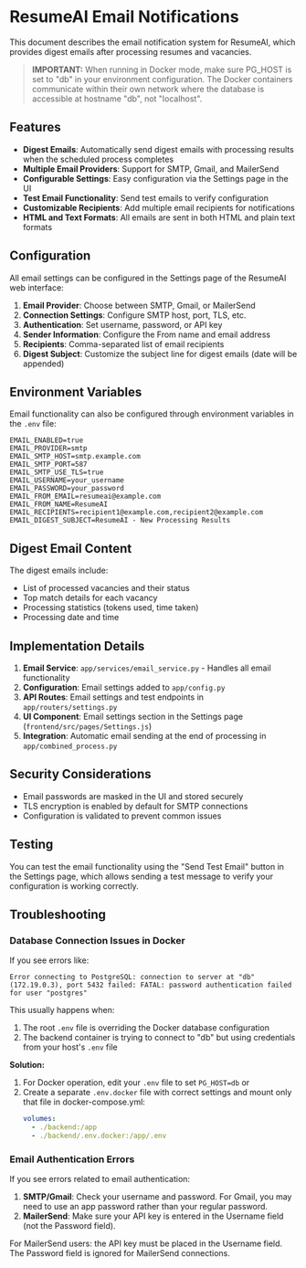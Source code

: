 # ResumeAI Email Notifications

This document describes the email notification system for ResumeAI, which provides digest emails after processing resumes and vacancies.

> **IMPORTANT:** When running in Docker mode, make sure PG_HOST is set to "db" in your environment configuration. The Docker containers communicate within their own network where the database is accessible at hostname "db", not "localhost".

## Features

- **Digest Emails**: Automatically send digest emails with processing results when the scheduled process completes
- **Multiple Email Providers**: Support for SMTP, Gmail, and MailerSend
- **Configurable Settings**: Easy configuration via the Settings page in the UI
- **Test Email Functionality**: Send test emails to verify configuration
- **Customizable Recipients**: Add multiple email recipients for notifications
- **HTML and Text Formats**: All emails are sent in both HTML and plain text formats

## Configuration

All email settings can be configured in the Settings page of the ResumeAI web interface:

1. **Email Provider**: Choose between SMTP, Gmail, or MailerSend
2. **Connection Settings**: Configure SMTP host, port, TLS, etc.
3. **Authentication**: Set username, password, or API key
4. **Sender Information**: Configure the From name and email address
5. **Recipients**: Comma-separated list of email recipients
6. **Digest Subject**: Customize the subject line for digest emails (date will be appended)

## Environment Variables

Email functionality can also be configured through environment variables in the `.env` file:

```
EMAIL_ENABLED=true
EMAIL_PROVIDER=smtp
EMAIL_SMTP_HOST=smtp.example.com
EMAIL_SMTP_PORT=587
EMAIL_SMTP_USE_TLS=true
EMAIL_USERNAME=your_username
EMAIL_PASSWORD=your_password
EMAIL_FROM_EMAIL=resumeai@example.com
EMAIL_FROM_NAME=ResumeAI
EMAIL_RECIPIENTS=recipient1@example.com,recipient2@example.com
EMAIL_DIGEST_SUBJECT=ResumeAI - New Processing Results
```

## Digest Email Content

The digest emails include:
- List of processed vacancies and their status
- Top match details for each vacancy
- Processing statistics (tokens used, time taken)
- Processing date and time

## Implementation Details

1. **Email Service**: `app/services/email_service.py` - Handles all email functionality
2. **Configuration**: Email settings added to `app/config.py`
3. **API Routes**: Email settings and test endpoints in `app/routers/settings.py`
4. **UI Component**: Email settings section in the Settings page (`frontend/src/pages/Settings.js`)
5. **Integration**: Automatic email sending at the end of processing in `app/combined_process.py`

## Security Considerations

- Email passwords are masked in the UI and stored securely
- TLS encryption is enabled by default for SMTP connections
- Configuration is validated to prevent common issues

## Testing

You can test the email functionality using the "Send Test Email" button in the Settings page, which allows sending a test message to verify your configuration is working correctly.

## Troubleshooting

### Database Connection Issues in Docker

If you see errors like:
```
Error connecting to PostgreSQL: connection to server at "db" (172.19.0.3), port 5432 failed: FATAL: password authentication failed for user "postgres"
```

This usually happens when:
1. The root `.env` file is overriding the Docker database configuration
2. The backend container is trying to connect to "db" but using credentials from your host's `.env` file

**Solution:**
1. For Docker operation, edit your `.env` file to set `PG_HOST=db` or
2. Create a separate `.env.docker` file with correct settings and mount only that file in docker-compose.yml:
   ```yaml
   volumes:
     - ./backend:/app
     - ./backend/.env.docker:/app/.env
   ```

### Email Authentication Errors

If you see errors related to email authentication:

1. **SMTP/Gmail**: Check your username and password. For Gmail, you may need to use an app password rather than your regular password.
2. **MailerSend**: Make sure your API key is entered in the Username field (not the Password field).

For MailerSend users: the API key must be placed in the Username field. The Password field is ignored for MailerSend connections.